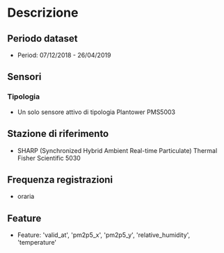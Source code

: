 # Descrizione
## Periodo dataset
- Period: 07/12/2018 - 26/04/2019
## Sensori
### Tipologia
- Un solo sensore attivo di tipologia Plantower PMS5003
## Stazione di riferimento 
- SHARP (Synchronized Hybrid Ambient Real-time Particulate) Thermal Fisher Scientific 5030
## Frequenza registrazioni 
- oraria
## Feature 
- Feature: 'valid_at', 'pm2p5_x', 'pm2p5_y', 'relative_humidity', 'temperature'
